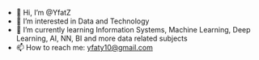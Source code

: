 - 👋 Hi, I’m @YfatZ
- 👀 I’m interested in Data and Technology
- 🌱 I’m currently learning Information Systems, Machine Learning, Deep Learning, AI, NN, BI and more data related subjects
- 📫 How to reach me: yfaty10@gmail.com

<!---
YfatZ/YfatZ is a ✨ special ✨ repository because its `README.md` (this file) appears on your GitHub profile.
You can click the Preview link to take a look at your changes.

- 💞️ I’m looking to collaborate on ...

--->
